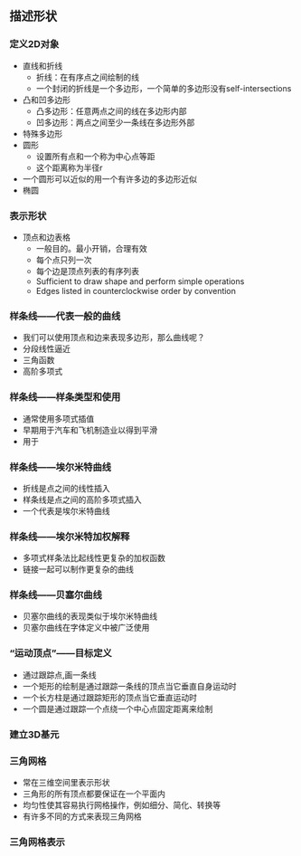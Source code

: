 ## 描述形状 ##

### 定义2D对象 ###
- 直线和折线
	- 折线：在有序点之间绘制的线
	- 一个封闭的折线是一个多边形，一个简单的多边形没有self-intersections
- 凸和凹多边形
	- 凸多边形：任意两点之间的线在多边形内部
	- 凹多边形：两点之间至少一条线在多边形外部
- 特殊多边形
- 圆形
	- 设置所有点和一个称为中心点等距
	- 这个距离称为半径r
- 一个圆形可以近似的用一个有许多边的多边形近似
- 椭圆

### 表示形状 ###
- 顶点和边表格
	- 一般目的。最小开销，合理有效
	- 每个点只列一次
	- 每个边是顶点列表的有序列表
	- Sufficient to draw shape and perform simple operations
	- Edges listed in counterclockwise order by convention

### 样条线——代表一般的曲线 ###

- 我们可以使用顶点和边来表现多边形，那么曲线呢？
- 分段线性逼近
- 三角函数
- 高阶多项式

### 样条线——样条类型和使用 ###

- 通常使用多项式插值
- 早期用于汽车和飞机制造业以得到平滑
- 用于

### 样条线——埃尔米特曲线 ###

- 折线是点之间的线性插入
- 样条线是点之间的高阶多项式插入
- 一个代表是埃尔米特曲线

### 样条线——埃尔米特加权解释 ###

- 多项式样条法比起线性更复杂的加权函数
- 链接一起可以制作更复杂的曲线

### 样条线——贝塞尔曲线 ###

- 贝塞尔曲线的表现类似于埃尔米特曲线
- 贝塞尔曲线在字体定义中被广泛使用

### “运动顶点”——目标定义 ###

- 通过跟踪点,画一条线
- 一个矩形的绘制是通过跟踪一条线的顶点当它垂直自身运动时
- 一个长方柱是通过跟踪矩形的顶点当它垂直运动时
- 一个圆是通过跟踪一个点绕一个中心点固定距离来绘制

### 建立3D基元 ###

### 三角网格 ###

- 常在三维空间里表示形状
- 三角形的所有顶点都要保证在一个平面内
- 均匀性使其容易执行网格操作，例如细分、简化、转换等
- 有许多不同的方式来表现三角网格

### 三角网格表示 ###


